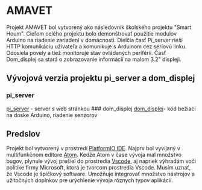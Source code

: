 # AMAVET

Projekt AMAVET bol vytvorený ako následovník školského projektu "Smart Houm". Cieľom celého projektu bolo demonštrovať použitie modulov Arduino na riadenie zariadení v domácnosti. Dielčia časť Pi_server rieši HTTP komunikáciu užívateľa a komunikuje s Arduinom cez sériovú linku. Odosiela povely a tiež monitoruje stav ovládaných periférií. Časť Dom_displej sa stará o zobrazovanie informácií na malom 3.2" displeji.

## Vývojová verzia projektu pi_server a dom_displej
### pi_server
[pi_server](https://github.com/risapav/pi_server) - server s web stránkou
### dom_displej 
[dom_displej](https://github.com/peterrisa/dom_displej)- kód bežiaci na doske Arduino, riadenie senzorov 

## Predslov
Projekt bol vytvorený v prostredí [PlatformIO IDE](https://platformio.org/). Najprv bol vyvíjaný v multifunkčnom editore [Atom](https://atom.io/). Kedže Atom v čase vývoja mal množstvo bugov, plynule vývoj prešiel do prostredia [Vscode](https://code.visualstudio.com/), aj napriek výhradám voči politike firmy Microsoft, ktorá je tvorcom prostredia Vscode. Musím uznať, že Vscode je špičkový software. Umožňuje integrovať množstvo nástrojov a užitočných doplnkov pre urýchlenie vývoja rôznych typov aplikácií.
